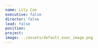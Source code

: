```yaml
---
name: Lily Cao
executive: false
director: false
lead: false
position:  
project:  
image: ../assets/default_exec_image.png
---
```

